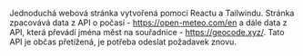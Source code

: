 Jednoduchá webová stránka vytvořená pomocí Reactu a Tailwindu. Stránka zpacovává data z API o počasí - https://open-meteo.com/en a dále data z API, která převádí jména měst na souřadnice - https://geocode.xyz/.
Tato API je občas přetížená, je potřeba odeslat požadavek znovu.